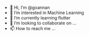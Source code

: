 - 👋 Hi, I’m @goannan
- 👀 I’m interested in Machine Learning
- 🌱 I’m currently learning flutter
- 💞️ I’m looking to collaborate on ...
- 📫 How to reach me ...

<!---
goannan/goannan is a ✨ special ✨ repository because its `README.md` (this file) appears on your GitHub profile.
You can click the Preview link to take a look at your changes.
--->
